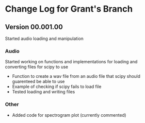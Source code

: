 # Change Log for Grant's Branch

## Version 00.001.00
Started audio loading and manipulation

### Audio
Started working on functions and implementations for loading and converting files for scipy to use

- Function to create a wav file from an audio file that scipy should guarenteed be able to use
- Example of checking if scipy fails to load file
- Tested loading and writing files 

### Other
- Added code for spectrogram plot (currently commented)